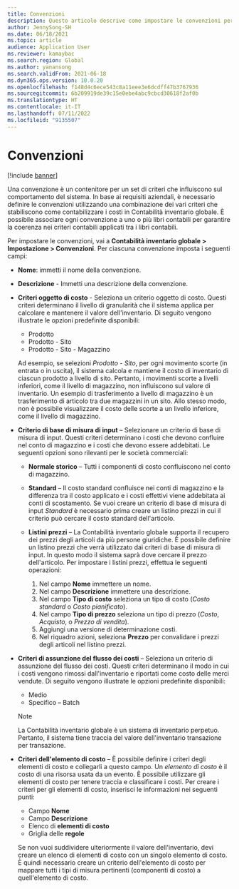 ```yaml
---
title: Convenzioni
description: Questo articolo descrive come impostare le convenzioni per stabilire come contabilizzare i costi in Contabilità inventario globale.
author: JennySong-SH
ms.date: 06/18/2021
ms.topic: article
audience: Application User
ms.reviewer: kamaybac
ms.search.region: Global
ms.author: yanansong
ms.search.validFrom: 2021-06-18
ms.dyn365.ops.version: 10.0.20
ms.openlocfilehash: f148d4c6ece543c8a11eee3e6dcdff47b3767936
ms.sourcegitcommit: 6b209919de39c15e0ebe4abc9cbcd30618f2af0b
ms.translationtype: HT
ms.contentlocale: it-IT
ms.lasthandoff: 07/11/2022
ms.locfileid: "9135507"
---
```

# <a name="conventions"></a>Convenzioni

[!include [banner](../includes/banner.md)]

Una convenzione è un contenitore per un set di criteri che influiscono sul comportamento del sistema. In base ai requisiti aziendali, è necessario definire le convenzioni utilizzando una combinazione dei vari criteri che stabiliscono come contabilizzare i costi in Contabilità inventario globale. È possibile associare ogni convenzione a uno o più libri contabili per garantire la coerenza nei criteri contabili applicati tra i libri contabili.

Per impostare le convenzioni, vai a **Contabilità inventario globale \> Impostazione \> Convenzioni**. Per ciascuna convenzione imposta i seguenti campi:

- **Nome**: immetti il nome della convenzione.
- **Descrizione** - Immetti una descrizione della convenzione.
- **Criteri oggetto di costo** - Seleziona un criterio oggetto di costo. Questi criteri determinano il livello di granularità che il sistema applica per calcolare e mantenere il valore dell'inventario. Di seguito vengono illustrate le opzioni predefinite disponibili:

    - Prodotto
    - Prodotto - Sito
    - Prodotto - Sito - Magazzino

    Ad esempio, se selezioni *Prodotto - Sito*, per ogni movimento scorte (in entrata o in uscita), il sistema calcola e mantiene il costo di inventario di ciascun prodotto a livello di sito. Pertanto, i movimenti scorte a livelli inferiori, come il livello di magazzino, non influiscono sul valore di inventario. Un esempio di trasferimento a livello di magazzino è un trasferimento di articolo tra due magazzini in un sito. Allo stesso modo, non è possibile visualizzare il costo delle scorte a un livello inferiore, come il livello di magazzino.

- **Criterio di base di misura di input** – Selezionare un criterio di base di misura di input. Questi criteri determinano i costi che devono confluire nel conto di magazzino e i costi che devono essere addebitati. Le seguenti opzioni sono rilevanti per le società commerciali:

    - **Normale storico** – Tutti i componenti di costo confluiscono nel conto di magazzino.
    - **Standard** – Il costo standard confluisce nei conti di magazzino e la differenza tra il costo applicato e i costi effettivi viene addebitata ai conti di scostamento. Se vuoi creare un criterio di base di misura di input *Standard* è necessario prima creare un listino prezzi in cui il criterio può cercare il costo standard dell'articolo.
    - **Listini prezzi** – La Contabilità inventario globale supporta il recupero dei prezzi degli articoli da più persone giuridiche. È possibile definire un listino prezzi che verrà utilizzato dai criteri di base di misura di input. In questo modo il sistema saprà dove cercare il prezzo dell'articolo. Per impostare i listini prezzi, effettua le seguenti operazioni:

        1. Nel campo **Nome** immettere un nome.
        1. Nel campo **Descrizione** immettere una descrizione.
        1. Nel campo **Tipo di costo** seleziona un tipo di costo (*Costo standard* o *Costo pianificato*).
        1. Nel campo **Tipo di prezzo** seleziona un tipo di prezzo (*Costo*, *Acquisto*, o *Prezzo di vendita*).
        1. Aggiungi una versione di determinazione costi.
        1. Nel riquadro azioni, seleziona **Prezzo** per convalidare i prezzi degli articoli nel listino prezzi.

- **Criteri di assunzione del flusso dei costi** – Seleziona un criterio di assunzione del flusso dei costi. Questi criteri determinano il modo in cui i costi vengono rimossi dall'inventario e riportati come costo delle merci vendute. Di seguito vengono illustrate le opzioni predefinite disponibili:

    - Medio
    - Specifico – Batch

    > [!NOTE]
    > La Contabilità inventario globale è un sistema di inventario perpetuo. Pertanto, il sistema tiene traccia del valore dell'inventario transazione per transazione.

- **Criteri dell'elemento di costo** – È possibile definire i criteri degli elementi di costo e collegarli a questo campo. Un *elemento di costo* è il costo di una risorsa usata da un evento. È possibile utilizzare gli elementi di costo per tenere traccia e classificare i costi. Per creare i criteri per gli elementi di costo, inserisci le informazioni nei seguenti punti:

    - Campo **Nome**
    - Campo **Descrizione**
    - Elenco di **elementi di costo**
    - Griglia delle **regole**

    Se non vuoi suddividere ulteriormente il valore dell'inventario, devi creare un elenco di elementi di costo con un singolo elemento di costo. È quindi necessario creare un criterio dell'elemento di costo per mappare tutti i tipi di misura pertinenti (componenti di costo) a quell'elemento di costo.
